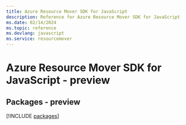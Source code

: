 ```yaml
---
title: Azure Resource Mover SDK for JavaScript
description: Reference for Azure Resource Mover SDK for JavaScript
ms.date: 02/14/2024
ms.topic: reference
ms.devlang: javascript
ms.service: resourcemover
---
```

# Azure Resource Mover SDK for JavaScript - preview
## Packages - preview
[!INCLUDE [packages](resource-mover-index.md)]
